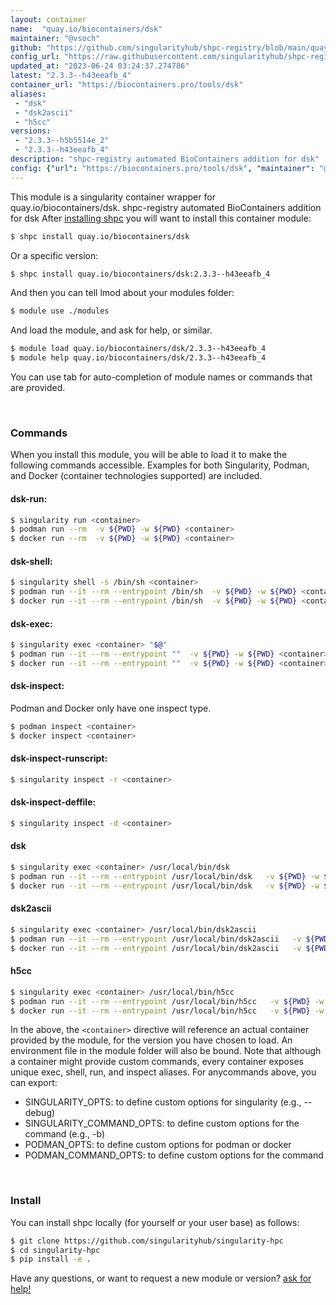 ```yaml
---
layout: container
name:  "quay.io/biocontainers/dsk"
maintainer: "@vsoch"
github: "https://github.com/singularityhub/shpc-registry/blob/main/quay.io/biocontainers/dsk/container.yaml"
config_url: "https://raw.githubusercontent.com/singularityhub/shpc-registry/main/quay.io/biocontainers/dsk/container.yaml"
updated_at: "2023-06-24 03:24:37.274786"
latest: "2.3.3--h43eeafb_4"
container_url: "https://biocontainers.pro/tools/dsk"
aliases:
 - "dsk"
 - "dsk2ascii"
 - "h5cc"
versions:
 - "2.3.3--h5b5514e_2"
 - "2.3.3--h43eeafb_4"
description: "shpc-registry automated BioContainers addition for dsk"
config: {"url": "https://biocontainers.pro/tools/dsk", "maintainer": "@vsoch", "description": "shpc-registry automated BioContainers addition for dsk", "latest": {"2.3.3--h43eeafb_4": "sha256:beddb088bf39626a7deb865c192af7b85e4d9cc6fdfa3cf7da9a63f044772a30"}, "tags": {"2.3.3--h5b5514e_2": "sha256:7dc2b558c08c23666a3aedc8fcfff8c220991a4da4e44a71a3bfa31846fb43a3", "2.3.3--h43eeafb_4": "sha256:beddb088bf39626a7deb865c192af7b85e4d9cc6fdfa3cf7da9a63f044772a30"}, "docker": "quay.io/biocontainers/dsk", "aliases": {"dsk": "/usr/local/bin/dsk", "dsk2ascii": "/usr/local/bin/dsk2ascii", "h5cc": "/usr/local/bin/h5cc"}}
---
```


This module is a singularity container wrapper for quay.io/biocontainers/dsk.
shpc-registry automated BioContainers addition for dsk
After [installing shpc](#install) you will want to install this container module:


```bash
$ shpc install quay.io/biocontainers/dsk
```

Or a specific version:

```bash
$ shpc install quay.io/biocontainers/dsk:2.3.3--h43eeafb_4
```

And then you can tell lmod about your modules folder:

```bash
$ module use ./modules
```

And load the module, and ask for help, or similar.

```bash
$ module load quay.io/biocontainers/dsk/2.3.3--h43eeafb_4
$ module help quay.io/biocontainers/dsk/2.3.3--h43eeafb_4
```

You can use tab for auto-completion of module names or commands that are provided.

<br>

### Commands

When you install this module, you will be able to load it to make the following commands accessible.
Examples for both Singularity, Podman, and Docker (container technologies supported) are included.

#### dsk-run:

```bash
$ singularity run <container>
$ podman run --rm  -v ${PWD} -w ${PWD} <container>
$ docker run --rm  -v ${PWD} -w ${PWD} <container>
```

#### dsk-shell:

```bash
$ singularity shell -s /bin/sh <container>
$ podman run --it --rm --entrypoint /bin/sh  -v ${PWD} -w ${PWD} <container>
$ docker run --it --rm --entrypoint /bin/sh  -v ${PWD} -w ${PWD} <container>
```

#### dsk-exec:

```bash
$ singularity exec <container> "$@"
$ podman run --it --rm --entrypoint ""  -v ${PWD} -w ${PWD} <container> "$@"
$ docker run --it --rm --entrypoint ""  -v ${PWD} -w ${PWD} <container> "$@"
```

#### dsk-inspect:

Podman and Docker only have one inspect type.

```bash
$ podman inspect <container>
$ docker inspect <container>
```

#### dsk-inspect-runscript:

```bash
$ singularity inspect -r <container>
```

#### dsk-inspect-deffile:

```bash
$ singularity inspect -d <container>
```


#### dsk

```bash
$ singularity exec <container> /usr/local/bin/dsk
$ podman run --it --rm --entrypoint /usr/local/bin/dsk   -v ${PWD} -w ${PWD} <container> -c " $@"
$ docker run --it --rm --entrypoint /usr/local/bin/dsk   -v ${PWD} -w ${PWD} <container> -c " $@"
```


#### dsk2ascii

```bash
$ singularity exec <container> /usr/local/bin/dsk2ascii
$ podman run --it --rm --entrypoint /usr/local/bin/dsk2ascii   -v ${PWD} -w ${PWD} <container> -c " $@"
$ docker run --it --rm --entrypoint /usr/local/bin/dsk2ascii   -v ${PWD} -w ${PWD} <container> -c " $@"
```


#### h5cc

```bash
$ singularity exec <container> /usr/local/bin/h5cc
$ podman run --it --rm --entrypoint /usr/local/bin/h5cc   -v ${PWD} -w ${PWD} <container> -c " $@"
$ docker run --it --rm --entrypoint /usr/local/bin/h5cc   -v ${PWD} -w ${PWD} <container> -c " $@"
```



In the above, the `<container>` directive will reference an actual container provided
by the module, for the version you have chosen to load. An environment file in the
module folder will also be bound. Note that although a container
might provide custom commands, every container exposes unique exec, shell, run, and
inspect aliases. For anycommands above, you can export:

 - SINGULARITY_OPTS: to define custom options for singularity (e.g., --debug)
 - SINGULARITY_COMMAND_OPTS: to define custom options for the command (e.g., -b)
 - PODMAN_OPTS: to define custom options for podman or docker
 - PODMAN_COMMAND_OPTS: to define custom options for the command

<br>

### Install

You can install shpc locally (for yourself or your user base) as follows:

```bash
$ git clone https://github.com/singularityhub/singularity-hpc
$ cd singularity-hpc
$ pip install -e .
```

Have any questions, or want to request a new module or version? [ask for help!](https://github.com/singularityhub/singularity-hpc/issues)